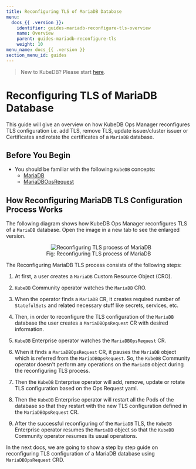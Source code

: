 ```yaml
---
title: Reconfiguring TLS of MariaDB Database
menu:
  docs_{{ .version }}:
    identifier: guides-mariadb-reconfigure-tls-overview
    name: Overview
    parent: guides-mariadb-reconfigure-tls
    weight: 10
menu_name: docs_{{ .version }}
section_menu_id: guides
---
```


> New to KubeDB? Please start [here](/docs/README.md).

# Reconfiguring TLS of MariaDB Database

This guide will give an overview on how KubeDB Ops Manager reconfigures TLS configuration i.e. add TLS, remove TLS, update issuer/cluster issuer or Certificates and rotate the certificates of a `MariaDB` database.

## Before You Begin

- You should be familiar with the following `KubeDB` concepts:
  - [MariaDB](/docs/guides/mariadb/concepts/mariadb)
  - [MariaDBOpsRequest](/docs/guides/mariadb/concepts/opsrequest)

## How Reconfiguring MariaDB TLS Configuration Process Works

The following diagram shows how KubeDB Ops Manager reconfigures TLS of a `MariaDB` database. Open the image in a new tab to see the enlarged version.

<figure align="center">
  <img alt="Reconfiguring TLS process of MariaDB" src="/docs/guides/mariadb/reconfigure-tls/overview/images/reconfigure-tls.jpeg">
<figcaption align="center">Fig: Reconfiguring TLS process of MariaDB</figcaption>
</figure>

The Reconfiguring MariaDB TLS process consists of the following steps:

1. At first, a user creates a `MariaDB` Custom Resource Object (CRO).

2. `KubeDB` Community operator watches the `MariaDB` CRO.

3. When the operator finds a `MariaDB` CR, it creates required number of `StatefulSets` and related necessary stuff like secrets, services, etc.

4. Then, in order to reconfigure the TLS configuration of the `MariaDB` database the user creates a `MariaDBOpsRequest` CR with desired information.

5. `KubeDB` Enterprise operator watches the `MariaDBOpsRequest` CR.

6. When it finds a `MariaDBOpsRequest` CR, it pauses the `MariaDB` object which is referred from the `MariaDBOpsRequest`. So, the `KubeDB` Community operator doesn't perform any operations on the `MariaDB` object during the reconfiguring TLS process.  

7. Then the `KubeDB` Enterprise operator will add, remove, update or rotate TLS configuration based on the Ops Request yaml.

8. Then the `KubeDB` Enterprise operator will restart all the Pods of the database so that they restart with the new TLS configuration defined in the `MariaDBOpsRequest` CR.

9. After the successful reconfiguring of the `MariaDB` TLS, the `KubeDB` Enterprise operator resumes the `MariaDB` object so that the `KubeDB` Community operator resumes its usual operations.

In the next docs, we are going to show a step by step guide on reconfiguring TLS configuration of a MariaDB database using `MariaDBOpsRequest` CRD.